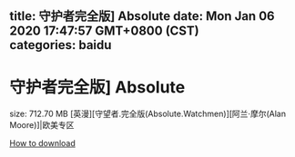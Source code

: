 
title: 守护者完全版] Absolute
date: Mon Jan 06 2020 17:47:57 GMT+0800 (CST)    
categories: baidu
---

# 守护者完全版] Absolute
size: 712.70 MB
 [英漫][守望者.完全版(Absolute.Watchmen)][阿兰·摩尔(Alan Moore)]|欧美专区
 

[How to download](https://bpcam.bemobtrk.com/go/2ceec3aa-1ca2-46d6-b9ff-aaa5c184517c?jno=3361)